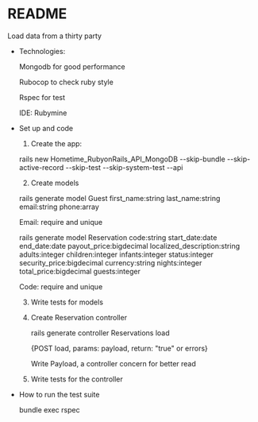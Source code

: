 # README

Load data from a thirty party

* Technologies:

  Mongodb for good performance

  Rubocop to check ruby style

  Rspec for test
  
  IDE: Rubymine


* Set up and code

    1. Create the app:

    rails new
  Hometime_RubyonRails_API_MongoDB --skip-bundle --skip-active-record --skip-test --skip-system-test --api

    2. Create models
    
    rails generate model Guest first_name:string last_name:string email:string phone:array 

    Email: require and unique

    rails generate model Reservation code:string start_date:date end_date:date payout_price:bigdecimal localized_description:string adults:integer children:integer infants:integer status:integer security_price:bigdecimal currency:string nights:integer total_price:bigdecimal guests:integer

    Code: require and unique

    3. Write tests for models
  
    4. Create Reservation controller
  
       rails generate controller Reservations load
  
       {POST load, params: payload, return: "true" or errors}
        
        Write Payload, a controller concern for better read
    5. Write tests for the controller
    
* How to run the test suite

    bundle exec rspec
